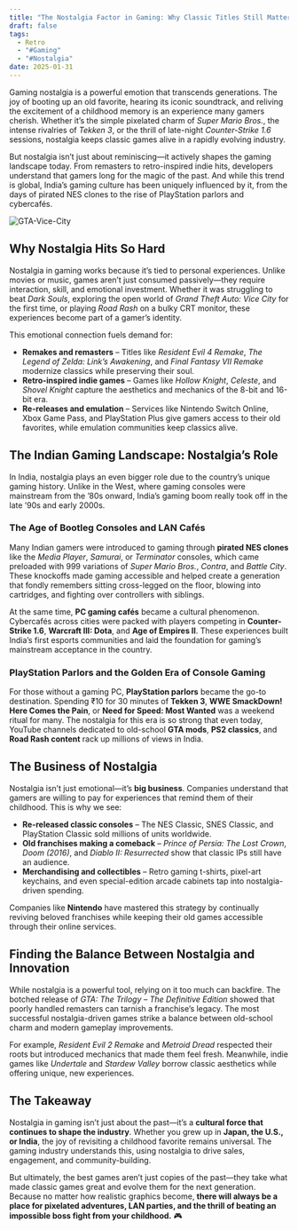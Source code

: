 ```yaml
---
title: "The Nostalgia Factor in Gaming: Why Classic Titles Still Matter"
draft: false
tags:
  - Retro
  - "#Gaming"
  - "#Nostalgia"
date: 2025-01-31
---
```

Gaming nostalgia is a powerful emotion that transcends generations. The joy of booting up an old favorite, hearing its iconic soundtrack, and reliving the excitement of a childhood memory is an experience many gamers cherish. Whether it’s the simple pixelated charm of _Super Mario Bros._, the intense rivalries of _Tekken 3_, or the thrill of late-night _Counter-Strike 1.6_ sessions, nostalgia keeps classic games alive in a rapidly evolving industry.

But nostalgia isn’t just about reminiscing—it actively shapes the gaming landscape today. From remasters to retro-inspired indie hits, developers understand that gamers long for the magic of the past. And while this trend is global, India’s gaming culture has been uniquely influenced by it, from the days of pirated NES clones to the rise of PlayStation parlors and cybercafés. 

![GTA-Vice-City](https://assetsio.gnwcdn.com/gta-vice-city-6.jpg?width=1200&height=1200&fit=bounds&quality=70&format=jpg&auto=webp)

## Why Nostalgia Hits So Hard

Nostalgia in gaming works because it’s tied to personal experiences. Unlike movies or music, games aren’t just consumed passively—they require interaction, skill, and emotional investment. Whether it was struggling to beat _Dark Souls_, exploring the open world of _Grand Theft Auto: Vice City_ for the first time, or playing _Road Rash_ on a bulky CRT monitor, these experiences become part of a gamer’s identity.

This emotional connection fuels demand for:

- **Remakes and remasters** – Titles like _Resident Evil 4 Remake_, _The Legend of Zelda: Link’s Awakening_, and _Final Fantasy VII Remake_ modernize classics while preserving their soul.
- **Retro-inspired indie games** – Games like _Hollow Knight_, _Celeste_, and _Shovel Knight_ capture the aesthetics and mechanics of the 8-bit and 16-bit era.
- **Re-releases and emulation** – Services like Nintendo Switch Online, Xbox Game Pass, and PlayStation Plus give gamers access to their old favorites, while emulation communities keep classics alive.

## The Indian Gaming Landscape: Nostalgia’s Role

In India, nostalgia plays an even bigger role due to the country’s unique gaming history. Unlike in the West, where gaming consoles were mainstream from the ’80s onward, India’s gaming boom really took off in the late ’90s and early 2000s.

### **The Age of Bootleg Consoles and LAN Cafés**

Many Indian gamers were introduced to gaming through **pirated NES clones** like the _Media Player_, _Samurai_, or _Terminator_ consoles, which came preloaded with 999 variations of _Super Mario Bros._, _Contra_, and _Battle City_. These knockoffs made gaming accessible and helped create a generation that fondly remembers sitting cross-legged on the floor, blowing into cartridges, and fighting over controllers with siblings.

At the same time, **PC gaming cafés** became a cultural phenomenon. Cybercafés across cities were packed with players competing in **Counter-Strike 1.6**, **Warcraft III: Dota**, and **Age of Empires II**. These experiences built India’s first esports communities and laid the foundation for gaming’s mainstream acceptance in the country.

### **PlayStation Parlors and the Golden Era of Console Gaming**

For those without a gaming PC, **PlayStation parlors** became the go-to destination. Spending ₹10 for 30 minutes of **Tekken 3**, **WWE SmackDown! Here Comes the Pain**, or **Need for Speed: Most Wanted** was a weekend ritual for many. The nostalgia for this era is so strong that even today, YouTube channels dedicated to old-school **GTA mods**, **PS2 classics**, and **Road Rash content** rack up millions of views in India.

## The Business of Nostalgia

Nostalgia isn’t just emotional—it’s **big business**. Companies understand that gamers are willing to pay for experiences that remind them of their childhood. This is why we see:

- **Re-released classic consoles** – The NES Classic, SNES Classic, and PlayStation Classic sold millions of units worldwide.
- **Old franchises making a comeback** – _Prince of Persia: The Lost Crown_, _Doom (2016)_, and _Diablo II: Resurrected_ show that classic IPs still have an audience.
- **Merchandising and collectibles** – Retro gaming t-shirts, pixel-art keychains, and even special-edition arcade cabinets tap into nostalgia-driven spending.

Companies like **Nintendo** have mastered this strategy by continually reviving beloved franchises while keeping their old games accessible through their online services.

## Finding the Balance Between Nostalgia and Innovation

While nostalgia is a powerful tool, relying on it too much can backfire. The botched release of _GTA: The Trilogy – The Definitive Edition_ showed that poorly handled remasters can tarnish a franchise’s legacy. The most successful nostalgia-driven games strike a balance between old-school charm and modern gameplay improvements.

For example, _Resident Evil 2 Remake_ and _Metroid Dread_ respected their roots but introduced mechanics that made them feel fresh. Meanwhile, indie games like _Undertale_ and _Stardew Valley_ borrow classic aesthetics while offering unique, new experiences.

## The Takeaway

Nostalgia in gaming isn’t just about the past—it’s a **cultural force that continues to shape the industry**. Whether you grew up in **Japan, the U.S., or India**, the joy of revisiting a childhood favorite remains universal. The gaming industry understands this, using nostalgia to drive sales, engagement, and community-building.

But ultimately, the best games aren’t just copies of the past—they take what made classic games great and evolve them for the next generation. Because no matter how realistic graphics become, **there will always be a place for pixelated adventures, LAN parties, and the thrill of beating an impossible boss fight from your childhood.** 🎮